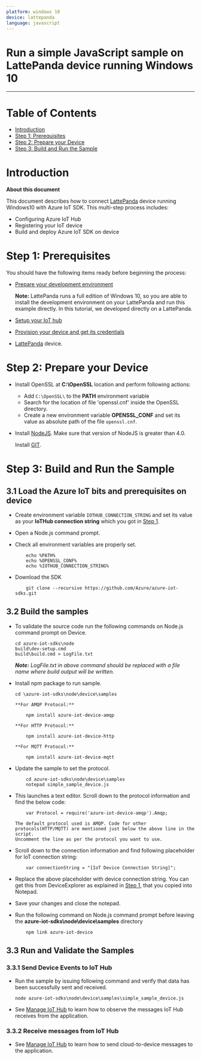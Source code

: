 ```yaml
---
platform: windows 10
device: lattepanda
language: javascript
---
```


Run a simple JavaScript sample on LattePanda device running Windows 10
===
---

# Table of Contents

-   [Introduction](#Introduction)
-   [Step 1: Prerequisites](#Prerequisites)
-   [Step 2: Prepare your Device](#PrepareDevice)
-   [Step 3: Build and Run the Sample](#Build)

<a name="Introduction"></a>
# Introduction

**About this document**

This document describes how to connect [LattePanda](http://www.lattepanda.com) device running Windows10 with Azure IoT SDK. This multi-step process includes:
-   Configuring Azure IoT Hub
-   Registering your IoT device
-   Build and deploy Azure IoT SDK on device

<a name="Prerequisites"></a>
# Step 1: Prerequisites

You should have the following items ready before beginning the process:

-   [Prepare your development environment][setup-devbox-linux]

    **Note:** LattePanda runs a full edition of Windows 10, so you are able to install the development environment on your LattePanda and run this example directly. In this tutorial, we developed directly on a LattePanda.

-   [Setup your IoT hub][lnk-setup-iot-hub]

-   [Provision your device and get its credentials][lnk-manage-iot-hub]

-   [LattePanda](http://www.lattepanda.com) device.

<a name="PrepareDevice"></a>
# Step 2: Prepare your Device

-   Install OpenSSL at **C:\OpenSSL** location and perform following actions:
    -   Add `C:\OpenSSL\` to the **PATH** environment variable
    -   Search for the location of file 'openssl.cnf' inside the OpenSSL directory.
    -   Create a new environment variable **OPENSSL_CONF** and set its value as absolute path of the file `openssl.cnf`.

-   Install [NodeJS](https://nodejs.org/en/). Make sure that version of NodeJS is greater than 4.0.

      Install [GIT](https://git-scm.com/download/win).


<a name="Build"></a>
# Step 3: Build and Run the Sample

<a name="Load"></a>
## 3.1 Load the Azure IoT bits and prerequisites on device

-   Create environment variable `IOTHUB_CONNECTION_STRING` and set its value as your **IoTHub connection string** which you got in [Step 1](#Prerequisites).

-   Open a Node.js command prompt.

-   Check all environment variables are properly set.

            echo %PATH%
            echo %OPENSSL_CONF%
            echo %IOTHUB_CONNECTION_STRING%

-   Download the SDK 

            git clone --recursive https://github.com/Azure/azure-iot-sdks.git


<a name="BuildSamples"></a>
## 3.2 Build the samples

-   To validate the source code run the following commands on Node.js command prompt on Device.

        cd azure-iot-sdks\node
        build\dev-setup.cmd
        build\build.cmd > LogFile.txt

    ***Note:*** *LogFile.txt in above command should be replaced with a file name where build output will be written.*

-   Install npm package to run sample.

      	cd \azure-iot-sdks\node\device\samples

        **For AMQP Protocol:**

            npm install azure-iot-device-amqp

        **For HTTP Protocol:**

            npm install azure-iot-device-http

        **For MQTT Protocol:**

            npm install azure-iot-device-mqtt	

-   Update the sample to set the protocol.

            cd azure-iot-sdks\node\device\samples
            notepad simple_sample_device.js

-   This launches a text editor. Scroll down to the protocol information and find the below code:

            var Protocol = require('azure-iot-device-amqp').Amqp;

        The default protocol used is AMQP. Code for other protocols(HTTP/MQTT) are mentioned just below the above line in the script. 
        Uncomment the line as per the protocol you want to use.

-   Scroll down to the connection information and find following placeholder for IoT connection string:

            var connectionString = "[IoT Device Connection String]";

-   Replace the above placeholder with device connection string. You can get this from DeviceExplorer as explained in [Step 1](#Prerequisites), that you copied into Notepad.

-   Save your changes and close the notepad.

-   Run the following command on Node.js command prompt before leaving the **azure-iot-sdks\node\device\samples** directory

            npm link azure-iot-device

<a name="Run"></a>

## 3.3 Run and Validate the Samples

### 3.3.1 Send Device Events to IoT Hub

-   Run the sample by issuing following command and verify that data has been successfully sent and received.

        node azure-iot-sdks\node\device\samples\simple_sample_device.js

-   See [Manage IoT Hub][lnk-manage-iot-hub] to learn how to observe the messages IoT Hub receives from the application.

### 3.3.2 Receive messages from IoT Hub

-   See [Manage IoT Hub][lnk-manage-iot-hub] to learn how to send cloud-to-device messages to the application.

[setup-devbox-linux]: https://github.com/Azure/azure-iot-sdk-node/blob/master/doc/node-devbox-setup.md
[lnk-setup-iot-hub]: https://github.com/Azure/azure-iot-device-ecosystem/blob/master/setup_iothub.md
[lnk-manage-iot-hub]: https://github.com/Azure/azure-iot-device-ecosystem/blob/master/manage_iot_hub.md
